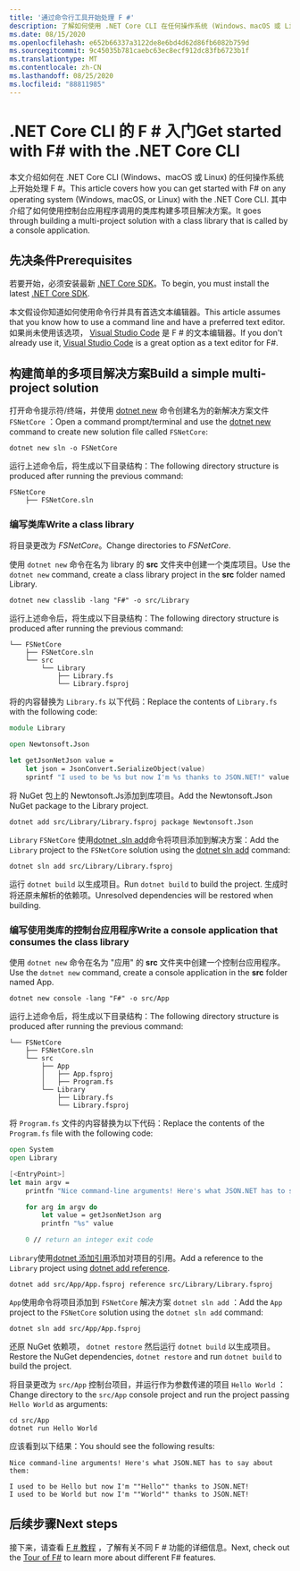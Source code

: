 ```yaml
---
title: '通过命令行工具开始处理 F #'
description: 了解如何使用 .NET Core CLI 在任何操作系统 (Windows、macOS 或 Linux) 上构建简单的多项目解决方案。
ms.date: 08/15/2020
ms.openlocfilehash: e652b66337a3122de8e6bd4d62d86fb6082b759d
ms.sourcegitcommit: 9c45035b781caebc63ec8ecf912dc83fb6723b1f
ms.translationtype: MT
ms.contentlocale: zh-CN
ms.lasthandoff: 08/25/2020
ms.locfileid: "88811985"
---
```

# <a name="get-started-with-f-with-the-net-core-cli"></a><span data-ttu-id="51445-103">.NET Core CLI 的 F # 入门</span><span class="sxs-lookup"><span data-stu-id="51445-103">Get started with F# with the .NET Core CLI</span></span>

<span data-ttu-id="51445-104">本文介绍如何在 .NET Core CLI (Windows、macOS 或 Linux) 的任何操作系统上开始处理 F #。</span><span class="sxs-lookup"><span data-stu-id="51445-104">This article covers how you can get started with F# on any operating system (Windows, macOS, or Linux) with the .NET Core CLI.</span></span> <span data-ttu-id="51445-105">其中介绍了如何使用控制台应用程序调用的类库构建多项目解决方案。</span><span class="sxs-lookup"><span data-stu-id="51445-105">It goes through building a multi-project solution with a class library that is called by a console application.</span></span>

## <a name="prerequisites"></a><span data-ttu-id="51445-106">先决条件</span><span class="sxs-lookup"><span data-stu-id="51445-106">Prerequisites</span></span>

<span data-ttu-id="51445-107">若要开始，必须安装最新 [.NET Core SDK](https://dotnet.microsoft.com/download)。</span><span class="sxs-lookup"><span data-stu-id="51445-107">To begin, you must install the latest [.NET Core SDK](https://dotnet.microsoft.com/download).</span></span>

<span data-ttu-id="51445-108">本文假设你知道如何使用命令行并具有首选文本编辑器。</span><span class="sxs-lookup"><span data-stu-id="51445-108">This article assumes that you know how to use a command line and have a preferred text editor.</span></span> <span data-ttu-id="51445-109">如果尚未使用该选项， [Visual Studio Code](get-started-vscode.md) 是 F # 的文本编辑器。</span><span class="sxs-lookup"><span data-stu-id="51445-109">If you don't already use it, [Visual Studio Code](get-started-vscode.md) is a great option as a text editor for F#.</span></span>

## <a name="build-a-simple-multi-project-solution"></a><span data-ttu-id="51445-110">构建简单的多项目解决方案</span><span class="sxs-lookup"><span data-stu-id="51445-110">Build a simple multi-project solution</span></span>

<span data-ttu-id="51445-111">打开命令提示符/终端，并使用 [dotnet new](../../core/tools/dotnet-new.md) 命令创建名为的新解决方案文件 `FSNetCore` ：</span><span class="sxs-lookup"><span data-stu-id="51445-111">Open a command prompt/terminal and use the [dotnet new](../../core/tools/dotnet-new.md) command to create new solution file called `FSNetCore`:</span></span>

```dotnetcli
dotnet new sln -o FSNetCore
```

<span data-ttu-id="51445-112">运行上述命令后，将生成以下目录结构：</span><span class="sxs-lookup"><span data-stu-id="51445-112">The following directory structure is produced after running the previous command:</span></span>

```console
FSNetCore
    ├── FSNetCore.sln
```

### <a name="write-a-class-library"></a><span data-ttu-id="51445-113">编写类库</span><span class="sxs-lookup"><span data-stu-id="51445-113">Write a class library</span></span>

<span data-ttu-id="51445-114">将目录更改为 *FSNetCore*。</span><span class="sxs-lookup"><span data-stu-id="51445-114">Change directories to *FSNetCore*.</span></span>

<span data-ttu-id="51445-115">使用 `dotnet new` 命令在名为 library 的 **src** 文件夹中创建一个类库项目。</span><span class="sxs-lookup"><span data-stu-id="51445-115">Use the `dotnet new` command, create a class library project in the **src** folder named Library.</span></span>

```dotnetcli
dotnet new classlib -lang "F#" -o src/Library
```

<span data-ttu-id="51445-116">运行上述命令后，将生成以下目录结构：</span><span class="sxs-lookup"><span data-stu-id="51445-116">The following directory structure is produced after running the previous command:</span></span>

```console
└── FSNetCore
    ├── FSNetCore.sln
    └── src
        └── Library
            ├── Library.fs
            └── Library.fsproj
```

<span data-ttu-id="51445-117">将的内容替换为 `Library.fs` 以下代码：</span><span class="sxs-lookup"><span data-stu-id="51445-117">Replace the contents of `Library.fs` with the following code:</span></span>

```fsharp
module Library

open Newtonsoft.Json

let getJsonNetJson value =
    let json = JsonConvert.SerializeObject(value)
    sprintf "I used to be %s but now I'm %s thanks to JSON.NET!" value json
```

<span data-ttu-id="51445-118">将 NuGet 包上的 Newtonsoft.Js添加到库项目。</span><span class="sxs-lookup"><span data-stu-id="51445-118">Add the Newtonsoft.Json NuGet package to the Library project.</span></span>

```dotnetcli
dotnet add src/Library/Library.fsproj package Newtonsoft.Json
```

<span data-ttu-id="51445-119">`Library` `FSNetCore` 使用[dotnet .sln add](../../core/tools/dotnet-sln.md)命令将项目添加到解决方案：</span><span class="sxs-lookup"><span data-stu-id="51445-119">Add the `Library` project to the `FSNetCore` solution using the [dotnet sln add](../../core/tools/dotnet-sln.md) command:</span></span>

```dotnetcli
dotnet sln add src/Library/Library.fsproj
```

<span data-ttu-id="51445-120">运行 `dotnet build` 以生成项目。</span><span class="sxs-lookup"><span data-stu-id="51445-120">Run `dotnet build` to build the project.</span></span> <span data-ttu-id="51445-121">生成时将还原未解析的依赖项。</span><span class="sxs-lookup"><span data-stu-id="51445-121">Unresolved dependencies will be restored when building.</span></span>

### <a name="write-a-console-application-that-consumes-the-class-library"></a><span data-ttu-id="51445-122">编写使用类库的控制台应用程序</span><span class="sxs-lookup"><span data-stu-id="51445-122">Write a console application that consumes the class library</span></span>

<span data-ttu-id="51445-123">使用 `dotnet new` 命令在名为 "应用" 的 **src** 文件夹中创建一个控制台应用程序。</span><span class="sxs-lookup"><span data-stu-id="51445-123">Use the `dotnet new` command, create a console application in the **src** folder named App.</span></span>

```dotnetcli
dotnet new console -lang "F#" -o src/App
```

<span data-ttu-id="51445-124">运行上述命令后，将生成以下目录结构：</span><span class="sxs-lookup"><span data-stu-id="51445-124">The following directory structure is produced after running the previous command:</span></span>

```console
└── FSNetCore
    ├── FSNetCore.sln
    └── src
        ├── App
        │   ├── App.fsproj
        │   ├── Program.fs
        └── Library
            ├── Library.fs
            └── Library.fsproj
```

<span data-ttu-id="51445-125">将 `Program.fs` 文件的内容替换为以下代码：</span><span class="sxs-lookup"><span data-stu-id="51445-125">Replace the contents of the `Program.fs` file with the following code:</span></span>

```fsharp
open System
open Library

[<EntryPoint>]
let main argv =
    printfn "Nice command-line arguments! Here's what JSON.NET has to say about them:"

    for arg in argv do
        let value = getJsonNetJson arg
        printfn "%s" value

    0 // return an integer exit code
```

<span data-ttu-id="51445-126">`Library`使用[dotnet 添加引用](../../core/tools/dotnet-add-reference.md)添加对项目的引用。</span><span class="sxs-lookup"><span data-stu-id="51445-126">Add a reference to the `Library` project using [dotnet add reference](../../core/tools/dotnet-add-reference.md).</span></span>

```dotnetcli
dotnet add src/App/App.fsproj reference src/Library/Library.fsproj
```

<span data-ttu-id="51445-127">`App`使用命令将项目添加到 `FSNetCore` 解决方案 `dotnet sln add` ：</span><span class="sxs-lookup"><span data-stu-id="51445-127">Add the `App` project to the `FSNetCore` solution using the `dotnet sln add` command:</span></span>

```dotnetcli
dotnet sln add src/App/App.fsproj
```

<span data-ttu-id="51445-128">还原 NuGet 依赖项， `dotnet restore` 然后运行 `dotnet build` 以生成项目。</span><span class="sxs-lookup"><span data-stu-id="51445-128">Restore the NuGet dependencies, `dotnet restore` and run `dotnet build` to build the project.</span></span>

<span data-ttu-id="51445-129">将目录更改为 `src/App` 控制台项目，并运行作为参数传递的项目 `Hello World` ：</span><span class="sxs-lookup"><span data-stu-id="51445-129">Change directory to the `src/App` console project and run the project passing `Hello World` as arguments:</span></span>

```dotnetcli
cd src/App
dotnet run Hello World
```

<span data-ttu-id="51445-130">应该看到以下结果：</span><span class="sxs-lookup"><span data-stu-id="51445-130">You should see the following results:</span></span>

```console
Nice command-line arguments! Here's what JSON.NET has to say about them:

I used to be Hello but now I'm ""Hello"" thanks to JSON.NET!
I used to be World but now I'm ""World"" thanks to JSON.NET!
```

## <a name="next-steps"></a><span data-ttu-id="51445-131">后续步骤</span><span class="sxs-lookup"><span data-stu-id="51445-131">Next steps</span></span>

<span data-ttu-id="51445-132">接下来，请查看 [F # 教程](../tour.md) ，了解有关不同 F # 功能的详细信息。</span><span class="sxs-lookup"><span data-stu-id="51445-132">Next, check out the [Tour of F#](../tour.md) to learn more about different F# features.</span></span>
